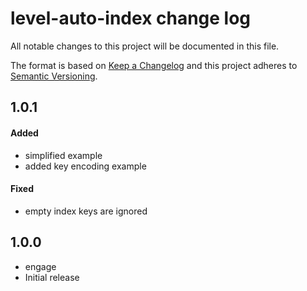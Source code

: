 # level-auto-index change log

All notable changes to this project will be documented in this file.

The format is based on [Keep a Changelog](http://keepachangelog.com/)
and this project adheres to [Semantic Versioning](http://semver.org/).

## 1.0.1

#### Added

* simplified example
* added key encoding example

#### Fixed

* empty index keys are ignored

## 1.0.0

* engage
* Initial release
